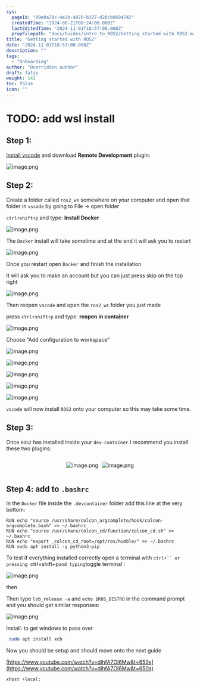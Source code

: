 ```yaml
---
sys:
  pageId: "89e0a78c-4e2b-4070-b327-d28cb0694742"
  createdTime: "2024-08-21T00:24:00.000Z"
  lastEditedTime: "2024-11-01T18:57:00.000Z"
  propFilepath: "docs/Guides/intro_to_ROS2/Getting started with ROS2.md"
title: "Getting started with ROS2"
date: "2024-11-01T18:57:00.000Z"
description: ""
tags:
  - "Onboarding"
author: "Overridden author"
draft: false
weight: 141
toc: false
icon: ""
---
```


# TODO: add wsl install

## Step 1:

[Install vscode](https://code.visualstudio.com/download) and download **Remote Development** plugin:

![image.png](https://prod-files-secure.s3.us-west-2.amazonaws.com/d518164a-d88e-44d1-a4ee-3adb3bd8bce0/efb52993-1881-4a40-b95e-6f020334f022/image.png?X-Amz-Algorithm=AWS4-HMAC-SHA256&X-Amz-Content-Sha256=UNSIGNED-PAYLOAD&X-Amz-Credential=ASIAZI2LB466VCJZV3IQ%2F20250422%2Fus-west-2%2Fs3%2Faws4_request&X-Amz-Date=20250422T090915Z&X-Amz-Expires=3600&X-Amz-Security-Token=IQoJb3JpZ2luX2VjEEgaCXVzLXdlc3QtMiJHMEUCIQCZSn2gIsSDuBh5nBAs8wR0%2BihPnF66NiIZkj0RVMDwGgIgR53wURov8YFIq1X%2FkOuI23PSrcgU%2FJCZ6r4wrbkNQz4qiAQI0f%2F%2F%2F%2F%2F%2F%2F%2F%2F%2FARAAGgw2Mzc0MjMxODM4MDUiDCph%2FuIXZhN8zCBUeyrcA7O67%2FOBg7LuyuSzk9psRDLwt7f%2BEFgiPpATRLZHMnBbm4h5eleCG8TB1im5NbSe6Sc42S0RIyApMEK6Z%2FT6WyECXAefMo0Qgje4TFzndtNrMS7CMT59IgoN2cBPdWwUSQhZbhHkk%2Fc8E8zupaUnwUdJYJYUQFmas91IluIHp6pPFaqkSupxwOnyt0omqnUioE7LJrWHYQxetw73acBWBoJEQlEbo2hiOyJpJU6BCKGTzB3zuYcbdL9VCVfA4CKpQq688H11egJUfIZahgOumROuHpVKDf6xJwtDdlelnY2Z%2B%2FnYiQfPnv%2FE6qLli%2F6CXA37MRThWjG7xWDc1f53pmwETRJBaumoT60Se3kAZUNQ2UkPZC9m5JcV5ft9NnpmMeI4OET43GizVcxKlEddvGRvW2TTJTBa3ZJoGXIDkrn%2Fhssx%2F%2B8vQhLNMEZ6irMVV%2Fb0Y%2Fi0g5VP8VEaHgvuKhElFwcosJjXY7YTu09jacFtE%2BKPZp%2FQyG%2FVnshVD0Qi2jpaXKBaEpBhZHc81CrowKUKITXgYF%2Fw5wj%2FRJUSv5Tr7D90vK6TS8n15D4xnkkEkCvR%2BviUQ%2FM89QefSeZtphvm4mj4t9LlXdW%2BGfIYqadkNcIAOIVQfzVbr0LmMM6KncAGOqUBUsRvJX6bGQRk0toMP0wmOGjOUq0uR00WUrTm3WizwEuWKGg%2FgE0pgDF9EeDz5NDmQ8xzRKoOzW9KF3h4AGtosVjr2MPZLORd86gxeg6Aq9NEgwWnQr2gyMfio0qJ6UCov5wrdZDWd37GfmmxSExhz7OvDsxWG58CR2crFOdUFBY40AUuAmstPUBthLi8YvuGxkmV6UklcDvW2zpMJajaBLkCVmVz&X-Amz-Signature=03d145de8134d2109d920e9b551d0d338b76985c359b396cc5dda3399f72a862&X-Amz-SignedHeaders=host&x-id=GetObject)

## Step 2:

Create a folder called `ros2_ws` somewhere on your computer and open that folder in `vscode` by going to File → open folder 

`ctrl+shift+p` and type: **Install Docker**

![image.png](https://prod-files-secure.s3.us-west-2.amazonaws.com/d518164a-d88e-44d1-a4ee-3adb3bd8bce0/2269dc0e-1cd5-47ff-bceb-c04ad9b2eab0/image.png?X-Amz-Algorithm=AWS4-HMAC-SHA256&X-Amz-Content-Sha256=UNSIGNED-PAYLOAD&X-Amz-Credential=ASIAZI2LB466VCJZV3IQ%2F20250422%2Fus-west-2%2Fs3%2Faws4_request&X-Amz-Date=20250422T090915Z&X-Amz-Expires=3600&X-Amz-Security-Token=IQoJb3JpZ2luX2VjEEgaCXVzLXdlc3QtMiJHMEUCIQCZSn2gIsSDuBh5nBAs8wR0%2BihPnF66NiIZkj0RVMDwGgIgR53wURov8YFIq1X%2FkOuI23PSrcgU%2FJCZ6r4wrbkNQz4qiAQI0f%2F%2F%2F%2F%2F%2F%2F%2F%2F%2FARAAGgw2Mzc0MjMxODM4MDUiDCph%2FuIXZhN8zCBUeyrcA7O67%2FOBg7LuyuSzk9psRDLwt7f%2BEFgiPpATRLZHMnBbm4h5eleCG8TB1im5NbSe6Sc42S0RIyApMEK6Z%2FT6WyECXAefMo0Qgje4TFzndtNrMS7CMT59IgoN2cBPdWwUSQhZbhHkk%2Fc8E8zupaUnwUdJYJYUQFmas91IluIHp6pPFaqkSupxwOnyt0omqnUioE7LJrWHYQxetw73acBWBoJEQlEbo2hiOyJpJU6BCKGTzB3zuYcbdL9VCVfA4CKpQq688H11egJUfIZahgOumROuHpVKDf6xJwtDdlelnY2Z%2B%2FnYiQfPnv%2FE6qLli%2F6CXA37MRThWjG7xWDc1f53pmwETRJBaumoT60Se3kAZUNQ2UkPZC9m5JcV5ft9NnpmMeI4OET43GizVcxKlEddvGRvW2TTJTBa3ZJoGXIDkrn%2Fhssx%2F%2B8vQhLNMEZ6irMVV%2Fb0Y%2Fi0g5VP8VEaHgvuKhElFwcosJjXY7YTu09jacFtE%2BKPZp%2FQyG%2FVnshVD0Qi2jpaXKBaEpBhZHc81CrowKUKITXgYF%2Fw5wj%2FRJUSv5Tr7D90vK6TS8n15D4xnkkEkCvR%2BviUQ%2FM89QefSeZtphvm4mj4t9LlXdW%2BGfIYqadkNcIAOIVQfzVbr0LmMM6KncAGOqUBUsRvJX6bGQRk0toMP0wmOGjOUq0uR00WUrTm3WizwEuWKGg%2FgE0pgDF9EeDz5NDmQ8xzRKoOzW9KF3h4AGtosVjr2MPZLORd86gxeg6Aq9NEgwWnQr2gyMfio0qJ6UCov5wrdZDWd37GfmmxSExhz7OvDsxWG58CR2crFOdUFBY40AUuAmstPUBthLi8YvuGxkmV6UklcDvW2zpMJajaBLkCVmVz&X-Amz-Signature=0000c5a8e703dd997056610ba57ee0280d9ed5cafd8a1db4a4fb59cc36364b96&X-Amz-SignedHeaders=host&x-id=GetObject)

The `Docker` install will take sometime and at the end it will ask you to restart

![image.png](https://prod-files-secure.s3.us-west-2.amazonaws.com/d518164a-d88e-44d1-a4ee-3adb3bd8bce0/ed233f78-be33-4b1f-b89c-9c346c0e961e/image.png?X-Amz-Algorithm=AWS4-HMAC-SHA256&X-Amz-Content-Sha256=UNSIGNED-PAYLOAD&X-Amz-Credential=ASIAZI2LB466VCJZV3IQ%2F20250422%2Fus-west-2%2Fs3%2Faws4_request&X-Amz-Date=20250422T090915Z&X-Amz-Expires=3600&X-Amz-Security-Token=IQoJb3JpZ2luX2VjEEgaCXVzLXdlc3QtMiJHMEUCIQCZSn2gIsSDuBh5nBAs8wR0%2BihPnF66NiIZkj0RVMDwGgIgR53wURov8YFIq1X%2FkOuI23PSrcgU%2FJCZ6r4wrbkNQz4qiAQI0f%2F%2F%2F%2F%2F%2F%2F%2F%2F%2FARAAGgw2Mzc0MjMxODM4MDUiDCph%2FuIXZhN8zCBUeyrcA7O67%2FOBg7LuyuSzk9psRDLwt7f%2BEFgiPpATRLZHMnBbm4h5eleCG8TB1im5NbSe6Sc42S0RIyApMEK6Z%2FT6WyECXAefMo0Qgje4TFzndtNrMS7CMT59IgoN2cBPdWwUSQhZbhHkk%2Fc8E8zupaUnwUdJYJYUQFmas91IluIHp6pPFaqkSupxwOnyt0omqnUioE7LJrWHYQxetw73acBWBoJEQlEbo2hiOyJpJU6BCKGTzB3zuYcbdL9VCVfA4CKpQq688H11egJUfIZahgOumROuHpVKDf6xJwtDdlelnY2Z%2B%2FnYiQfPnv%2FE6qLli%2F6CXA37MRThWjG7xWDc1f53pmwETRJBaumoT60Se3kAZUNQ2UkPZC9m5JcV5ft9NnpmMeI4OET43GizVcxKlEddvGRvW2TTJTBa3ZJoGXIDkrn%2Fhssx%2F%2B8vQhLNMEZ6irMVV%2Fb0Y%2Fi0g5VP8VEaHgvuKhElFwcosJjXY7YTu09jacFtE%2BKPZp%2FQyG%2FVnshVD0Qi2jpaXKBaEpBhZHc81CrowKUKITXgYF%2Fw5wj%2FRJUSv5Tr7D90vK6TS8n15D4xnkkEkCvR%2BviUQ%2FM89QefSeZtphvm4mj4t9LlXdW%2BGfIYqadkNcIAOIVQfzVbr0LmMM6KncAGOqUBUsRvJX6bGQRk0toMP0wmOGjOUq0uR00WUrTm3WizwEuWKGg%2FgE0pgDF9EeDz5NDmQ8xzRKoOzW9KF3h4AGtosVjr2MPZLORd86gxeg6Aq9NEgwWnQr2gyMfio0qJ6UCov5wrdZDWd37GfmmxSExhz7OvDsxWG58CR2crFOdUFBY40AUuAmstPUBthLi8YvuGxkmV6UklcDvW2zpMJajaBLkCVmVz&X-Amz-Signature=86123a5c79402f7d0035f928613334d90f1db6ab6f88d2ef4d57546b5df9eb8c&X-Amz-SignedHeaders=host&x-id=GetObject)

Once you restart open `Docker` and finish the installation

It will ask you to make an account but you can just press skip on the top right

![image.png](https://prod-files-secure.s3.us-west-2.amazonaws.com/d518164a-d88e-44d1-a4ee-3adb3bd8bce0/21010ad9-1659-4fd9-9f59-9932a09b2a3d/image.png?X-Amz-Algorithm=AWS4-HMAC-SHA256&X-Amz-Content-Sha256=UNSIGNED-PAYLOAD&X-Amz-Credential=ASIAZI2LB466VCJZV3IQ%2F20250422%2Fus-west-2%2Fs3%2Faws4_request&X-Amz-Date=20250422T090915Z&X-Amz-Expires=3600&X-Amz-Security-Token=IQoJb3JpZ2luX2VjEEgaCXVzLXdlc3QtMiJHMEUCIQCZSn2gIsSDuBh5nBAs8wR0%2BihPnF66NiIZkj0RVMDwGgIgR53wURov8YFIq1X%2FkOuI23PSrcgU%2FJCZ6r4wrbkNQz4qiAQI0f%2F%2F%2F%2F%2F%2F%2F%2F%2F%2FARAAGgw2Mzc0MjMxODM4MDUiDCph%2FuIXZhN8zCBUeyrcA7O67%2FOBg7LuyuSzk9psRDLwt7f%2BEFgiPpATRLZHMnBbm4h5eleCG8TB1im5NbSe6Sc42S0RIyApMEK6Z%2FT6WyECXAefMo0Qgje4TFzndtNrMS7CMT59IgoN2cBPdWwUSQhZbhHkk%2Fc8E8zupaUnwUdJYJYUQFmas91IluIHp6pPFaqkSupxwOnyt0omqnUioE7LJrWHYQxetw73acBWBoJEQlEbo2hiOyJpJU6BCKGTzB3zuYcbdL9VCVfA4CKpQq688H11egJUfIZahgOumROuHpVKDf6xJwtDdlelnY2Z%2B%2FnYiQfPnv%2FE6qLli%2F6CXA37MRThWjG7xWDc1f53pmwETRJBaumoT60Se3kAZUNQ2UkPZC9m5JcV5ft9NnpmMeI4OET43GizVcxKlEddvGRvW2TTJTBa3ZJoGXIDkrn%2Fhssx%2F%2B8vQhLNMEZ6irMVV%2Fb0Y%2Fi0g5VP8VEaHgvuKhElFwcosJjXY7YTu09jacFtE%2BKPZp%2FQyG%2FVnshVD0Qi2jpaXKBaEpBhZHc81CrowKUKITXgYF%2Fw5wj%2FRJUSv5Tr7D90vK6TS8n15D4xnkkEkCvR%2BviUQ%2FM89QefSeZtphvm4mj4t9LlXdW%2BGfIYqadkNcIAOIVQfzVbr0LmMM6KncAGOqUBUsRvJX6bGQRk0toMP0wmOGjOUq0uR00WUrTm3WizwEuWKGg%2FgE0pgDF9EeDz5NDmQ8xzRKoOzW9KF3h4AGtosVjr2MPZLORd86gxeg6Aq9NEgwWnQr2gyMfio0qJ6UCov5wrdZDWd37GfmmxSExhz7OvDsxWG58CR2crFOdUFBY40AUuAmstPUBthLi8YvuGxkmV6UklcDvW2zpMJajaBLkCVmVz&X-Amz-Signature=a260dad698de1f17a8f9626a7346a78444212306d4f8db0ccfa3ac0d4e91d4cf&X-Amz-SignedHeaders=host&x-id=GetObject)

Then reopen `vscode` and open the `ros2_ws` folder you just made

press `ctrl+shift+p` and type: **reopen in container**

![image.png](https://prod-files-secure.s3.us-west-2.amazonaws.com/d518164a-d88e-44d1-a4ee-3adb3bd8bce0/4e93b8c2-41ad-488c-8095-c74205196118/image.png?X-Amz-Algorithm=AWS4-HMAC-SHA256&X-Amz-Content-Sha256=UNSIGNED-PAYLOAD&X-Amz-Credential=ASIAZI2LB466VCJZV3IQ%2F20250422%2Fus-west-2%2Fs3%2Faws4_request&X-Amz-Date=20250422T090915Z&X-Amz-Expires=3600&X-Amz-Security-Token=IQoJb3JpZ2luX2VjEEgaCXVzLXdlc3QtMiJHMEUCIQCZSn2gIsSDuBh5nBAs8wR0%2BihPnF66NiIZkj0RVMDwGgIgR53wURov8YFIq1X%2FkOuI23PSrcgU%2FJCZ6r4wrbkNQz4qiAQI0f%2F%2F%2F%2F%2F%2F%2F%2F%2F%2FARAAGgw2Mzc0MjMxODM4MDUiDCph%2FuIXZhN8zCBUeyrcA7O67%2FOBg7LuyuSzk9psRDLwt7f%2BEFgiPpATRLZHMnBbm4h5eleCG8TB1im5NbSe6Sc42S0RIyApMEK6Z%2FT6WyECXAefMo0Qgje4TFzndtNrMS7CMT59IgoN2cBPdWwUSQhZbhHkk%2Fc8E8zupaUnwUdJYJYUQFmas91IluIHp6pPFaqkSupxwOnyt0omqnUioE7LJrWHYQxetw73acBWBoJEQlEbo2hiOyJpJU6BCKGTzB3zuYcbdL9VCVfA4CKpQq688H11egJUfIZahgOumROuHpVKDf6xJwtDdlelnY2Z%2B%2FnYiQfPnv%2FE6qLli%2F6CXA37MRThWjG7xWDc1f53pmwETRJBaumoT60Se3kAZUNQ2UkPZC9m5JcV5ft9NnpmMeI4OET43GizVcxKlEddvGRvW2TTJTBa3ZJoGXIDkrn%2Fhssx%2F%2B8vQhLNMEZ6irMVV%2Fb0Y%2Fi0g5VP8VEaHgvuKhElFwcosJjXY7YTu09jacFtE%2BKPZp%2FQyG%2FVnshVD0Qi2jpaXKBaEpBhZHc81CrowKUKITXgYF%2Fw5wj%2FRJUSv5Tr7D90vK6TS8n15D4xnkkEkCvR%2BviUQ%2FM89QefSeZtphvm4mj4t9LlXdW%2BGfIYqadkNcIAOIVQfzVbr0LmMM6KncAGOqUBUsRvJX6bGQRk0toMP0wmOGjOUq0uR00WUrTm3WizwEuWKGg%2FgE0pgDF9EeDz5NDmQ8xzRKoOzW9KF3h4AGtosVjr2MPZLORd86gxeg6Aq9NEgwWnQr2gyMfio0qJ6UCov5wrdZDWd37GfmmxSExhz7OvDsxWG58CR2crFOdUFBY40AUuAmstPUBthLi8YvuGxkmV6UklcDvW2zpMJajaBLkCVmVz&X-Amz-Signature=15541d26fa2e2ff28dfbff33e9d7ae76c5be4f27c07db308bf6e51867247d4b1&X-Amz-SignedHeaders=host&x-id=GetObject)

Choose “Add configuration to workspace”

![image.png](https://prod-files-secure.s3.us-west-2.amazonaws.com/d518164a-d88e-44d1-a4ee-3adb3bd8bce0/9560b282-5060-4989-ba37-97e7b2c22476/image.png?X-Amz-Algorithm=AWS4-HMAC-SHA256&X-Amz-Content-Sha256=UNSIGNED-PAYLOAD&X-Amz-Credential=ASIAZI2LB466VCJZV3IQ%2F20250422%2Fus-west-2%2Fs3%2Faws4_request&X-Amz-Date=20250422T090915Z&X-Amz-Expires=3600&X-Amz-Security-Token=IQoJb3JpZ2luX2VjEEgaCXVzLXdlc3QtMiJHMEUCIQCZSn2gIsSDuBh5nBAs8wR0%2BihPnF66NiIZkj0RVMDwGgIgR53wURov8YFIq1X%2FkOuI23PSrcgU%2FJCZ6r4wrbkNQz4qiAQI0f%2F%2F%2F%2F%2F%2F%2F%2F%2F%2FARAAGgw2Mzc0MjMxODM4MDUiDCph%2FuIXZhN8zCBUeyrcA7O67%2FOBg7LuyuSzk9psRDLwt7f%2BEFgiPpATRLZHMnBbm4h5eleCG8TB1im5NbSe6Sc42S0RIyApMEK6Z%2FT6WyECXAefMo0Qgje4TFzndtNrMS7CMT59IgoN2cBPdWwUSQhZbhHkk%2Fc8E8zupaUnwUdJYJYUQFmas91IluIHp6pPFaqkSupxwOnyt0omqnUioE7LJrWHYQxetw73acBWBoJEQlEbo2hiOyJpJU6BCKGTzB3zuYcbdL9VCVfA4CKpQq688H11egJUfIZahgOumROuHpVKDf6xJwtDdlelnY2Z%2B%2FnYiQfPnv%2FE6qLli%2F6CXA37MRThWjG7xWDc1f53pmwETRJBaumoT60Se3kAZUNQ2UkPZC9m5JcV5ft9NnpmMeI4OET43GizVcxKlEddvGRvW2TTJTBa3ZJoGXIDkrn%2Fhssx%2F%2B8vQhLNMEZ6irMVV%2Fb0Y%2Fi0g5VP8VEaHgvuKhElFwcosJjXY7YTu09jacFtE%2BKPZp%2FQyG%2FVnshVD0Qi2jpaXKBaEpBhZHc81CrowKUKITXgYF%2Fw5wj%2FRJUSv5Tr7D90vK6TS8n15D4xnkkEkCvR%2BviUQ%2FM89QefSeZtphvm4mj4t9LlXdW%2BGfIYqadkNcIAOIVQfzVbr0LmMM6KncAGOqUBUsRvJX6bGQRk0toMP0wmOGjOUq0uR00WUrTm3WizwEuWKGg%2FgE0pgDF9EeDz5NDmQ8xzRKoOzW9KF3h4AGtosVjr2MPZLORd86gxeg6Aq9NEgwWnQr2gyMfio0qJ6UCov5wrdZDWd37GfmmxSExhz7OvDsxWG58CR2crFOdUFBY40AUuAmstPUBthLi8YvuGxkmV6UklcDvW2zpMJajaBLkCVmVz&X-Amz-Signature=a40a7a25d3d3c793172fa9c612f86ad9bf57c3f4819a9b2943ccd2d56c33a44b&X-Amz-SignedHeaders=host&x-id=GetObject)

![image.png](https://prod-files-secure.s3.us-west-2.amazonaws.com/d518164a-d88e-44d1-a4ee-3adb3bd8bce0/2ee63f81-886b-48e8-a553-dc6e5eac99e4/image.png?X-Amz-Algorithm=AWS4-HMAC-SHA256&X-Amz-Content-Sha256=UNSIGNED-PAYLOAD&X-Amz-Credential=ASIAZI2LB466VCJZV3IQ%2F20250422%2Fus-west-2%2Fs3%2Faws4_request&X-Amz-Date=20250422T090915Z&X-Amz-Expires=3600&X-Amz-Security-Token=IQoJb3JpZ2luX2VjEEgaCXVzLXdlc3QtMiJHMEUCIQCZSn2gIsSDuBh5nBAs8wR0%2BihPnF66NiIZkj0RVMDwGgIgR53wURov8YFIq1X%2FkOuI23PSrcgU%2FJCZ6r4wrbkNQz4qiAQI0f%2F%2F%2F%2F%2F%2F%2F%2F%2F%2FARAAGgw2Mzc0MjMxODM4MDUiDCph%2FuIXZhN8zCBUeyrcA7O67%2FOBg7LuyuSzk9psRDLwt7f%2BEFgiPpATRLZHMnBbm4h5eleCG8TB1im5NbSe6Sc42S0RIyApMEK6Z%2FT6WyECXAefMo0Qgje4TFzndtNrMS7CMT59IgoN2cBPdWwUSQhZbhHkk%2Fc8E8zupaUnwUdJYJYUQFmas91IluIHp6pPFaqkSupxwOnyt0omqnUioE7LJrWHYQxetw73acBWBoJEQlEbo2hiOyJpJU6BCKGTzB3zuYcbdL9VCVfA4CKpQq688H11egJUfIZahgOumROuHpVKDf6xJwtDdlelnY2Z%2B%2FnYiQfPnv%2FE6qLli%2F6CXA37MRThWjG7xWDc1f53pmwETRJBaumoT60Se3kAZUNQ2UkPZC9m5JcV5ft9NnpmMeI4OET43GizVcxKlEddvGRvW2TTJTBa3ZJoGXIDkrn%2Fhssx%2F%2B8vQhLNMEZ6irMVV%2Fb0Y%2Fi0g5VP8VEaHgvuKhElFwcosJjXY7YTu09jacFtE%2BKPZp%2FQyG%2FVnshVD0Qi2jpaXKBaEpBhZHc81CrowKUKITXgYF%2Fw5wj%2FRJUSv5Tr7D90vK6TS8n15D4xnkkEkCvR%2BviUQ%2FM89QefSeZtphvm4mj4t9LlXdW%2BGfIYqadkNcIAOIVQfzVbr0LmMM6KncAGOqUBUsRvJX6bGQRk0toMP0wmOGjOUq0uR00WUrTm3WizwEuWKGg%2FgE0pgDF9EeDz5NDmQ8xzRKoOzW9KF3h4AGtosVjr2MPZLORd86gxeg6Aq9NEgwWnQr2gyMfio0qJ6UCov5wrdZDWd37GfmmxSExhz7OvDsxWG58CR2crFOdUFBY40AUuAmstPUBthLi8YvuGxkmV6UklcDvW2zpMJajaBLkCVmVz&X-Amz-Signature=73378b92092d3c7d530fef83fb9f3b9dcf3ef0dd9d1e5f080857b58b722ec91d&X-Amz-SignedHeaders=host&x-id=GetObject)

![image.png](https://prod-files-secure.s3.us-west-2.amazonaws.com/d518164a-d88e-44d1-a4ee-3adb3bd8bce0/ae1580b2-b048-407e-aed9-b584224a7a04/image.png?X-Amz-Algorithm=AWS4-HMAC-SHA256&X-Amz-Content-Sha256=UNSIGNED-PAYLOAD&X-Amz-Credential=ASIAZI2LB466VCJZV3IQ%2F20250422%2Fus-west-2%2Fs3%2Faws4_request&X-Amz-Date=20250422T090915Z&X-Amz-Expires=3600&X-Amz-Security-Token=IQoJb3JpZ2luX2VjEEgaCXVzLXdlc3QtMiJHMEUCIQCZSn2gIsSDuBh5nBAs8wR0%2BihPnF66NiIZkj0RVMDwGgIgR53wURov8YFIq1X%2FkOuI23PSrcgU%2FJCZ6r4wrbkNQz4qiAQI0f%2F%2F%2F%2F%2F%2F%2F%2F%2F%2FARAAGgw2Mzc0MjMxODM4MDUiDCph%2FuIXZhN8zCBUeyrcA7O67%2FOBg7LuyuSzk9psRDLwt7f%2BEFgiPpATRLZHMnBbm4h5eleCG8TB1im5NbSe6Sc42S0RIyApMEK6Z%2FT6WyECXAefMo0Qgje4TFzndtNrMS7CMT59IgoN2cBPdWwUSQhZbhHkk%2Fc8E8zupaUnwUdJYJYUQFmas91IluIHp6pPFaqkSupxwOnyt0omqnUioE7LJrWHYQxetw73acBWBoJEQlEbo2hiOyJpJU6BCKGTzB3zuYcbdL9VCVfA4CKpQq688H11egJUfIZahgOumROuHpVKDf6xJwtDdlelnY2Z%2B%2FnYiQfPnv%2FE6qLli%2F6CXA37MRThWjG7xWDc1f53pmwETRJBaumoT60Se3kAZUNQ2UkPZC9m5JcV5ft9NnpmMeI4OET43GizVcxKlEddvGRvW2TTJTBa3ZJoGXIDkrn%2Fhssx%2F%2B8vQhLNMEZ6irMVV%2Fb0Y%2Fi0g5VP8VEaHgvuKhElFwcosJjXY7YTu09jacFtE%2BKPZp%2FQyG%2FVnshVD0Qi2jpaXKBaEpBhZHc81CrowKUKITXgYF%2Fw5wj%2FRJUSv5Tr7D90vK6TS8n15D4xnkkEkCvR%2BviUQ%2FM89QefSeZtphvm4mj4t9LlXdW%2BGfIYqadkNcIAOIVQfzVbr0LmMM6KncAGOqUBUsRvJX6bGQRk0toMP0wmOGjOUq0uR00WUrTm3WizwEuWKGg%2FgE0pgDF9EeDz5NDmQ8xzRKoOzW9KF3h4AGtosVjr2MPZLORd86gxeg6Aq9NEgwWnQr2gyMfio0qJ6UCov5wrdZDWd37GfmmxSExhz7OvDsxWG58CR2crFOdUFBY40AUuAmstPUBthLi8YvuGxkmV6UklcDvW2zpMJajaBLkCVmVz&X-Amz-Signature=40de25c8663f3a25e0e51438f8bae47b9eab3f4a6e9dd93222cc23733620f819&X-Amz-SignedHeaders=host&x-id=GetObject)

![image.png](https://prod-files-secure.s3.us-west-2.amazonaws.com/d518164a-d88e-44d1-a4ee-3adb3bd8bce0/53255b28-f75e-430f-b9e3-c0ac8577e42b/image.png?X-Amz-Algorithm=AWS4-HMAC-SHA256&X-Amz-Content-Sha256=UNSIGNED-PAYLOAD&X-Amz-Credential=ASIAZI2LB466VCJZV3IQ%2F20250422%2Fus-west-2%2Fs3%2Faws4_request&X-Amz-Date=20250422T090915Z&X-Amz-Expires=3600&X-Amz-Security-Token=IQoJb3JpZ2luX2VjEEgaCXVzLXdlc3QtMiJHMEUCIQCZSn2gIsSDuBh5nBAs8wR0%2BihPnF66NiIZkj0RVMDwGgIgR53wURov8YFIq1X%2FkOuI23PSrcgU%2FJCZ6r4wrbkNQz4qiAQI0f%2F%2F%2F%2F%2F%2F%2F%2F%2F%2FARAAGgw2Mzc0MjMxODM4MDUiDCph%2FuIXZhN8zCBUeyrcA7O67%2FOBg7LuyuSzk9psRDLwt7f%2BEFgiPpATRLZHMnBbm4h5eleCG8TB1im5NbSe6Sc42S0RIyApMEK6Z%2FT6WyECXAefMo0Qgje4TFzndtNrMS7CMT59IgoN2cBPdWwUSQhZbhHkk%2Fc8E8zupaUnwUdJYJYUQFmas91IluIHp6pPFaqkSupxwOnyt0omqnUioE7LJrWHYQxetw73acBWBoJEQlEbo2hiOyJpJU6BCKGTzB3zuYcbdL9VCVfA4CKpQq688H11egJUfIZahgOumROuHpVKDf6xJwtDdlelnY2Z%2B%2FnYiQfPnv%2FE6qLli%2F6CXA37MRThWjG7xWDc1f53pmwETRJBaumoT60Se3kAZUNQ2UkPZC9m5JcV5ft9NnpmMeI4OET43GizVcxKlEddvGRvW2TTJTBa3ZJoGXIDkrn%2Fhssx%2F%2B8vQhLNMEZ6irMVV%2Fb0Y%2Fi0g5VP8VEaHgvuKhElFwcosJjXY7YTu09jacFtE%2BKPZp%2FQyG%2FVnshVD0Qi2jpaXKBaEpBhZHc81CrowKUKITXgYF%2Fw5wj%2FRJUSv5Tr7D90vK6TS8n15D4xnkkEkCvR%2BviUQ%2FM89QefSeZtphvm4mj4t9LlXdW%2BGfIYqadkNcIAOIVQfzVbr0LmMM6KncAGOqUBUsRvJX6bGQRk0toMP0wmOGjOUq0uR00WUrTm3WizwEuWKGg%2FgE0pgDF9EeDz5NDmQ8xzRKoOzW9KF3h4AGtosVjr2MPZLORd86gxeg6Aq9NEgwWnQr2gyMfio0qJ6UCov5wrdZDWd37GfmmxSExhz7OvDsxWG58CR2crFOdUFBY40AUuAmstPUBthLi8YvuGxkmV6UklcDvW2zpMJajaBLkCVmVz&X-Amz-Signature=73190c811ff10a82d0b01ef2c712e589690b58ef37a2b20d879d1a7215b4e884&X-Amz-SignedHeaders=host&x-id=GetObject)

![image.png](https://prod-files-secure.s3.us-west-2.amazonaws.com/d518164a-d88e-44d1-a4ee-3adb3bd8bce0/7c562767-5af9-4ffb-97d1-327bcdf4ee00/image.png?X-Amz-Algorithm=AWS4-HMAC-SHA256&X-Amz-Content-Sha256=UNSIGNED-PAYLOAD&X-Amz-Credential=ASIAZI2LB466VCJZV3IQ%2F20250422%2Fus-west-2%2Fs3%2Faws4_request&X-Amz-Date=20250422T090915Z&X-Amz-Expires=3600&X-Amz-Security-Token=IQoJb3JpZ2luX2VjEEgaCXVzLXdlc3QtMiJHMEUCIQCZSn2gIsSDuBh5nBAs8wR0%2BihPnF66NiIZkj0RVMDwGgIgR53wURov8YFIq1X%2FkOuI23PSrcgU%2FJCZ6r4wrbkNQz4qiAQI0f%2F%2F%2F%2F%2F%2F%2F%2F%2F%2FARAAGgw2Mzc0MjMxODM4MDUiDCph%2FuIXZhN8zCBUeyrcA7O67%2FOBg7LuyuSzk9psRDLwt7f%2BEFgiPpATRLZHMnBbm4h5eleCG8TB1im5NbSe6Sc42S0RIyApMEK6Z%2FT6WyECXAefMo0Qgje4TFzndtNrMS7CMT59IgoN2cBPdWwUSQhZbhHkk%2Fc8E8zupaUnwUdJYJYUQFmas91IluIHp6pPFaqkSupxwOnyt0omqnUioE7LJrWHYQxetw73acBWBoJEQlEbo2hiOyJpJU6BCKGTzB3zuYcbdL9VCVfA4CKpQq688H11egJUfIZahgOumROuHpVKDf6xJwtDdlelnY2Z%2B%2FnYiQfPnv%2FE6qLli%2F6CXA37MRThWjG7xWDc1f53pmwETRJBaumoT60Se3kAZUNQ2UkPZC9m5JcV5ft9NnpmMeI4OET43GizVcxKlEddvGRvW2TTJTBa3ZJoGXIDkrn%2Fhssx%2F%2B8vQhLNMEZ6irMVV%2Fb0Y%2Fi0g5VP8VEaHgvuKhElFwcosJjXY7YTu09jacFtE%2BKPZp%2FQyG%2FVnshVD0Qi2jpaXKBaEpBhZHc81CrowKUKITXgYF%2Fw5wj%2FRJUSv5Tr7D90vK6TS8n15D4xnkkEkCvR%2BviUQ%2FM89QefSeZtphvm4mj4t9LlXdW%2BGfIYqadkNcIAOIVQfzVbr0LmMM6KncAGOqUBUsRvJX6bGQRk0toMP0wmOGjOUq0uR00WUrTm3WizwEuWKGg%2FgE0pgDF9EeDz5NDmQ8xzRKoOzW9KF3h4AGtosVjr2MPZLORd86gxeg6Aq9NEgwWnQr2gyMfio0qJ6UCov5wrdZDWd37GfmmxSExhz7OvDsxWG58CR2crFOdUFBY40AUuAmstPUBthLi8YvuGxkmV6UklcDvW2zpMJajaBLkCVmVz&X-Amz-Signature=f78b869c4b26cb7f81499022679aac715537bde0d190c08be9a4dedf0734e5e4&X-Amz-SignedHeaders=host&x-id=GetObject)

`vscode` will now install `ROS2` onto your computer so this may take some time.

## Step 3:

Once `ROS2` has installed inside your `dev-container` I recommend you install these two plugins:

<div style="display: flex;flex-direction: row; column-gap:10px; max-width: 630px;justify-content: center;">
<div>

![image.png](https://prod-files-secure.s3.us-west-2.amazonaws.com/d518164a-d88e-44d1-a4ee-3adb3bd8bce0/3fc3d550-5a54-4ba1-ba6b-faa01cdb7369/image.png?X-Amz-Algorithm=AWS4-HMAC-SHA256&X-Amz-Content-Sha256=UNSIGNED-PAYLOAD&X-Amz-Credential=ASIAZI2LB466SKKSS2FU%2F20250422%2Fus-west-2%2Fs3%2Faws4_request&X-Amz-Date=20250422T090919Z&X-Amz-Expires=3600&X-Amz-Security-Token=IQoJb3JpZ2luX2VjEEgaCXVzLXdlc3QtMiJHMEUCIQDgWf2eGOTZ5BX%2Fqk2PjChL0TxAw9sjf4E7TjCmepo%2BHwIgWSt6tBncLlBg0zeM3FpcTmaQhUBvsL2e95KvIGU19WUqiAQI0f%2F%2F%2F%2F%2F%2F%2F%2F%2F%2FARAAGgw2Mzc0MjMxODM4MDUiDDQ1j7eBnPjph12VOCrcA9wzuI%2FsXZAWHT3MklcK50ADqPYosxlFPsV9m57UJlFENBNh4%2FZ9v3OgVa27WFkjM2nTElomDVFuwlNXGGcfk6f%2B5aYOVcG1aBynPrIBrYhzu3KXAcHfU2XIEQZ6NU%2Bzq%2FK7FRbLRqTgOJ7CS2PbvTL85%2FrcZSN682pcTa5BSTZRdXBohKBGbPWYHLkvAcnFPi2ruahBATvvuHESuYWLKXqOnaik7vITotuCTySdTa%2FW0L4SVMnXDQ9aqNGuAbZBGSwJ80PA5SRKvLuHS9S4uxLZUWSnQpBgeN7fBYu87AjBloTqLKtBlkqMKkk4flVBAwrJNWruXUT5nSqNpdnFeDy7XB6ezbAHbq3i4xPXI98UNCBKFvEVRgIcX5iBay1njoG%2B9ZppUUTUBey0yHEeQEUePWn8RXS0mpzIjWRZyW75EfdaPT8YB3AZ1bYBbH3bYLGgqq04DE7%2BKX68jFXxmg9YNOq3xYkVvlTHP6901rsrrx9lzihE0ml4KZk5ddL7Y%2BJlULqga3MgXLSb4XZ1e4htL82dLdeeyVFhahYXXAa4ZBOTjTrYzarptoYIMyLvEFG%2FZn1Q2ufxU5nTIxYlFVwN%2FQZLGAVMN2OiLoGBAm%2Be13v477McT0ucTXTUMK%2BLncAGOqUBnNWCOyjRjZFedPEoN5bffn%2BJjS68T5KVBVtrGBFdFmfU4d6pJWxdDf%2B9tguBv5zE3jaU2J5%2F9ix5u2NAcIM943LMFAf8wKIeu9QXFrmawkMzORDBTjEsAL%2FzkbBu3u%2F6LBVvMq7niwJLXDMGa2HVC9NCUC%2FJJRKAhTptouWzFhqXMmD0kmbX4pVZ1y2QA2bqF4f7ivnU0MA88qOj8JEUrh0EP7Qa&X-Amz-Signature=2bb57fdb80533a92c1d8254d19be50cdf7df62ef97f6c68a483361d76bb98a3d&X-Amz-SignedHeaders=host&x-id=GetObject)

</div>
<div>

![image.png](https://prod-files-secure.s3.us-west-2.amazonaws.com/d518164a-d88e-44d1-a4ee-3adb3bd8bce0/d994cc66-13c2-4093-a5a3-f84cf4601a82/image.png?X-Amz-Algorithm=AWS4-HMAC-SHA256&X-Amz-Content-Sha256=UNSIGNED-PAYLOAD&X-Amz-Credential=ASIAZI2LB46626NGYCFF%2F20250422%2Fus-west-2%2Fs3%2Faws4_request&X-Amz-Date=20250422T090919Z&X-Amz-Expires=3600&X-Amz-Security-Token=IQoJb3JpZ2luX2VjEEgaCXVzLXdlc3QtMiJIMEYCIQC0wFo%2BuM9dkI%2FBXbhr%2BHoQ%2B0ddwIREZ%2FT0SztpD7ij2gIhAM8c%2FhARMRUcwDyBMIMi%2FSQCVlw0D7%2F1XOWKr8c89nltKogECNH%2F%2F%2F%2F%2F%2F%2F%2F%2F%2FwEQABoMNjM3NDIzMTgzODA1IgypTOp53YkV2Y923hcq3ANlpAePYIeknV%2Bqx4g9jqf6VwUroEwCnUzaTz4sT9WHAv2Zi5KZT1NUxG6vsgA5VvJ4FTJNenJleDTJueayBez8b7AS2tlkbIREHOa3sHT4Pr5Zos5a3auvrL%2F3Kl6o9TjqDuVcd1CqgDuV8bpOqpMsXsGJ9q4rOBEfY4pYuLlQe9qmQkp9enK5PE2R8vZxQYnFK%2F%2F5p75i0WjZWLBdW8YO3yaZK5fXGDEcdHikwZXYbwNNuF6%2FT1eLm1AKDm%2Fp0HxZvGquxful6pt48HR1gmQU1Yf3yjNyAU9SoVkLiPIgtVTnR1ydJCMpcc10giQX88LG4s2ILMJT2%2BJjndJ4W4B3rb1k%2FnZzecZ3RLV0%2BNiQgFqrAI%2Fu4Z9iA5gr8Ho0lmTjA%2B4u259x16%2Bc6YvjLPpwFiLwW9cV2HWmsCe8lGQZxv6np7GngStg1df3oH2UwMOXpMFVgDis33qrMYEjdjoB5zBMTa6Z9z9WrvYhDSLj1wmmJhW%2BRZWvVQvblLVjPsOHga0fzpVzQLF6uA4krYOT%2BOy3uSHBaC6xiGDiT77Aag7JjT0kQwyAY%2Bcz31pnt7kj9M%2BTz7JL88eWSfuEshOZgKgiuhHLIG2q3MoQrNwPP%2BpArG0p%2FyxTZZdbFDDjoJ3ABjqkAZqNsaCyC7U5ecTljkOueqzAH6XOx%2F7cvvO4hg%2BPkzBlGEIvksqOQNtrLK8qLx4yGrx6BtVdHi0AFMHo%2Fn41DhmegXABBQQM78WFHYKyJYC0PqdEllTjgDzHiJaVmNJEdjjvxc%2BRs2ldFzBLWqiufmfb23xooXSzR42YclmVcANGWqeW0ygDSRd5jyVhZmpjqt%2B91pZsWFl87krF0j9Y%2B8BIkmZa&X-Amz-Signature=61942a6d53e92381562b834543f32555c6297ab6ba3775fff1dfee26207957c4&X-Amz-SignedHeaders=host&x-id=GetObject)

</div>
</div>

## Step 4: add to `.bashrc`

In the `Docker` file inside the `.devcontainer` folder add this line at the very bottom: 

```docker
RUN echo "source /usr/share/colcon_argcomplete/hook/colcon-argcomplete.bash" >> ~/.bashrc
RUN echo "source /usr/share/colcon_cd/function/colcon_cd.sh" >> ~/.bashrc
RUN echo "export _colcon_cd_root=/opt/ros/humble/" >> ~/.bashrc
RUN sudo apt install -y python3-pip 
```

To test if everything installed correctly open a terminal with `ctrl+`` or pressing `ctrl+shift+p` and typing `toggle terminal`:

![image.png](https://prod-files-secure.s3.us-west-2.amazonaws.com/d518164a-d88e-44d1-a4ee-3adb3bd8bce0/6a4943d8-b04e-4c02-9a58-775f3384d1a5/image.png?X-Amz-Algorithm=AWS4-HMAC-SHA256&X-Amz-Content-Sha256=UNSIGNED-PAYLOAD&X-Amz-Credential=ASIAZI2LB466VCJZV3IQ%2F20250422%2Fus-west-2%2Fs3%2Faws4_request&X-Amz-Date=20250422T090915Z&X-Amz-Expires=3600&X-Amz-Security-Token=IQoJb3JpZ2luX2VjEEgaCXVzLXdlc3QtMiJHMEUCIQCZSn2gIsSDuBh5nBAs8wR0%2BihPnF66NiIZkj0RVMDwGgIgR53wURov8YFIq1X%2FkOuI23PSrcgU%2FJCZ6r4wrbkNQz4qiAQI0f%2F%2F%2F%2F%2F%2F%2F%2F%2F%2FARAAGgw2Mzc0MjMxODM4MDUiDCph%2FuIXZhN8zCBUeyrcA7O67%2FOBg7LuyuSzk9psRDLwt7f%2BEFgiPpATRLZHMnBbm4h5eleCG8TB1im5NbSe6Sc42S0RIyApMEK6Z%2FT6WyECXAefMo0Qgje4TFzndtNrMS7CMT59IgoN2cBPdWwUSQhZbhHkk%2Fc8E8zupaUnwUdJYJYUQFmas91IluIHp6pPFaqkSupxwOnyt0omqnUioE7LJrWHYQxetw73acBWBoJEQlEbo2hiOyJpJU6BCKGTzB3zuYcbdL9VCVfA4CKpQq688H11egJUfIZahgOumROuHpVKDf6xJwtDdlelnY2Z%2B%2FnYiQfPnv%2FE6qLli%2F6CXA37MRThWjG7xWDc1f53pmwETRJBaumoT60Se3kAZUNQ2UkPZC9m5JcV5ft9NnpmMeI4OET43GizVcxKlEddvGRvW2TTJTBa3ZJoGXIDkrn%2Fhssx%2F%2B8vQhLNMEZ6irMVV%2Fb0Y%2Fi0g5VP8VEaHgvuKhElFwcosJjXY7YTu09jacFtE%2BKPZp%2FQyG%2FVnshVD0Qi2jpaXKBaEpBhZHc81CrowKUKITXgYF%2Fw5wj%2FRJUSv5Tr7D90vK6TS8n15D4xnkkEkCvR%2BviUQ%2FM89QefSeZtphvm4mj4t9LlXdW%2BGfIYqadkNcIAOIVQfzVbr0LmMM6KncAGOqUBUsRvJX6bGQRk0toMP0wmOGjOUq0uR00WUrTm3WizwEuWKGg%2FgE0pgDF9EeDz5NDmQ8xzRKoOzW9KF3h4AGtosVjr2MPZLORd86gxeg6Aq9NEgwWnQr2gyMfio0qJ6UCov5wrdZDWd37GfmmxSExhz7OvDsxWG58CR2crFOdUFBY40AUuAmstPUBthLi8YvuGxkmV6UklcDvW2zpMJajaBLkCVmVz&X-Amz-Signature=12b25562691e57ffa909b8fad0b6eb8f37c310ebabd6dadb4b837252c4f8383a&X-Amz-SignedHeaders=host&x-id=GetObject)

then 

Then type `lsb_release -a` and `echo $ROS_DISTRO` in the command prompt and you should get similar responses:

![image.png](https://prod-files-secure.s3.us-west-2.amazonaws.com/d518164a-d88e-44d1-a4ee-3adb3bd8bce0/3e635dec-a805-4e85-8b9e-d000e5b71a4e/image.png?X-Amz-Algorithm=AWS4-HMAC-SHA256&X-Amz-Content-Sha256=UNSIGNED-PAYLOAD&X-Amz-Credential=ASIAZI2LB466VCJZV3IQ%2F20250422%2Fus-west-2%2Fs3%2Faws4_request&X-Amz-Date=20250422T090915Z&X-Amz-Expires=3600&X-Amz-Security-Token=IQoJb3JpZ2luX2VjEEgaCXVzLXdlc3QtMiJHMEUCIQCZSn2gIsSDuBh5nBAs8wR0%2BihPnF66NiIZkj0RVMDwGgIgR53wURov8YFIq1X%2FkOuI23PSrcgU%2FJCZ6r4wrbkNQz4qiAQI0f%2F%2F%2F%2F%2F%2F%2F%2F%2F%2FARAAGgw2Mzc0MjMxODM4MDUiDCph%2FuIXZhN8zCBUeyrcA7O67%2FOBg7LuyuSzk9psRDLwt7f%2BEFgiPpATRLZHMnBbm4h5eleCG8TB1im5NbSe6Sc42S0RIyApMEK6Z%2FT6WyECXAefMo0Qgje4TFzndtNrMS7CMT59IgoN2cBPdWwUSQhZbhHkk%2Fc8E8zupaUnwUdJYJYUQFmas91IluIHp6pPFaqkSupxwOnyt0omqnUioE7LJrWHYQxetw73acBWBoJEQlEbo2hiOyJpJU6BCKGTzB3zuYcbdL9VCVfA4CKpQq688H11egJUfIZahgOumROuHpVKDf6xJwtDdlelnY2Z%2B%2FnYiQfPnv%2FE6qLli%2F6CXA37MRThWjG7xWDc1f53pmwETRJBaumoT60Se3kAZUNQ2UkPZC9m5JcV5ft9NnpmMeI4OET43GizVcxKlEddvGRvW2TTJTBa3ZJoGXIDkrn%2Fhssx%2F%2B8vQhLNMEZ6irMVV%2Fb0Y%2Fi0g5VP8VEaHgvuKhElFwcosJjXY7YTu09jacFtE%2BKPZp%2FQyG%2FVnshVD0Qi2jpaXKBaEpBhZHc81CrowKUKITXgYF%2Fw5wj%2FRJUSv5Tr7D90vK6TS8n15D4xnkkEkCvR%2BviUQ%2FM89QefSeZtphvm4mj4t9LlXdW%2BGfIYqadkNcIAOIVQfzVbr0LmMM6KncAGOqUBUsRvJX6bGQRk0toMP0wmOGjOUq0uR00WUrTm3WizwEuWKGg%2FgE0pgDF9EeDz5NDmQ8xzRKoOzW9KF3h4AGtosVjr2MPZLORd86gxeg6Aq9NEgwWnQr2gyMfio0qJ6UCov5wrdZDWd37GfmmxSExhz7OvDsxWG58CR2crFOdUFBY40AUuAmstPUBthLi8YvuGxkmV6UklcDvW2zpMJajaBLkCVmVz&X-Amz-Signature=40224d1cb0edc6fceb9f2339b25b428e4496d40f961445d742bef1a95d11cc64&X-Amz-SignedHeaders=host&x-id=GetObject)

Install:  to get windows to pass over

```bash
 sudo apt install xcb
```

Now you should be setup and should move onto the next guide 

[https://www.youtube.com/watch?v=dihfA7Ol6Mw&t=650s](https://www.youtube.com/watch?v=dihfA7Ol6Mw&t=650s)

```python
xhost +local:
```
